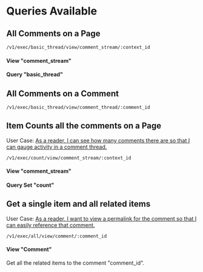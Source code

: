 # Queries Available

## All Comments on a Page

```
/v1/exec/basic_thread/view/comment_stream/:context_id
```

#### View "comment_stream"

#### Query "basic_thread"

## All Comments on a Comment

```
/v1/exec/basic_thread/view/comment_thread/:comment_id
```

## Item Counts all the comments on a Page

User Case: [As a reader, I can see how many comments there are so that I can gauge activity in a comment thread.](https://www.pivotaltracker.com/n/projects/1863625/stories/130309983)

```
/v1/exec/count/view/comment_stream/:context_id
```

#### View "comment_stream"
#### Query Set "count"


## Get a single item and all related items

User Case: [As a reader, I want to view a permalink for the comment so that I can easily reference that comment.](https://www.pivotaltracker.com/n/projects/1863625/stories/130310029)

```
/v1/exec/all/view/comment/:comment_id
```

#### View "Comment"

Get all the related items to the comment "comment_id".
